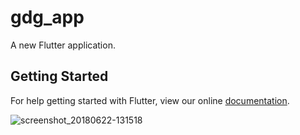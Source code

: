 # gdg_app

A new Flutter application.

## Getting Started

For help getting started with Flutter, view our online
[documentation](https://flutter.io/).

![screenshot_20180622-131518](https://user-images.githubusercontent.com/25341019/41766677-43603d80-7625-11e8-8566-1465c5ebd54e.jpg)
